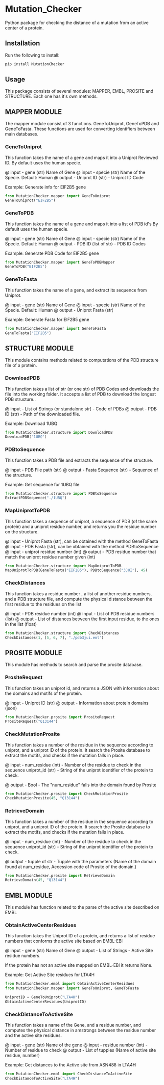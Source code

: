 # Mutation_Checker

Python package for checking the distance of a mutation from an active center of a protein.

## Installation

Run the following to install:

```python
pip install MutationChecker
```

## Usage

This package consists of several modules: MAPPER, EMBL, PROSITE and STRUCTURE. Each one has it's own methods.

## MAPPER MODULE

The mapper module consist of 3 functions. GeneToUniprot, GeneToPDB and GeneToFasta. These functions are
used for converting identifiers between main databases.

### GeneToUniprot
This function takes the name of a gene and maps it into a Uniprot Reviewed ID. By default uses the human
specie. 

@ input - gene (str) Name of Gene
@ input - specie (str) Name of the Specie. Default: Human
@ output - Uniprot ID (str) - Uniprot ID Code

Example: Generate info for EIF2B5 gene

```python
from MutationChecker.mapper import GeneToUniprot
GeneToUniprot("EIF2B5")
```

### GeneToPDB

This function takes the name of a gene and maps it into a list of PDB id's
By default uses the human specie. 

@ input - gene (str) Name of Gene
@ input - specie (str) Name of the Specie. Default: Human
@ output - PDB ID (list of str) - PDB ID Codes

Example: Generate PDB Code for EIF2B5 gene

```python
from MutationChecker.mapper import GeneToPDBMapper
GeneToPDB("EIF2B5")
```

### GeneToFasta

This function takes the name of a gene, and extract its sequence from Uniprot.

@ input - gene (str) Name of Gene
@ input - specie (str) Name of the Specie. Default: Human
@ output - Uniprot Fasta (str)

Example: Generate Fasta for EIF2B5 gene

```python
from MutationChecker.mapper import GeneToFasta
GeneToFasta("EIF2B5")
```

## STRUCTURE MODULE

This module contains methods related to computations of the PDB structure file of a protein. 

### DownloadPDB

This function takes a list of str (or one str) of PDB Codes and downloads the file into the working folder.
It accepts a list of PDB to download the longest PDB structure.. 

@ input - List of Strings (or standalone str) - Code of PDBs
@ output - PDB ID (str) - Path of the downloaded file.

Example: Download 1UBQ

```python
from MutationChecker.structure import DownloadPDB
DownloadPDB("1UBQ")
```

### PDBtoSequence

This function takes a PDB file and extracts the sequence of the structure.

@ input - PDB File path (str)
@ output - Fasta Sequence (str) - Sequence of the structure.

Example: Get sequence for 1UBQ file

```python
from MutationChecker.structure import PDBtoSequence
ExtractPDBSequence("./1UBQ")
```

### MapUniprotToPDB

This function takes a sequence of uniprot, a sequence of PDB (of the same protein) and a uniprot residue number, and
returns you the residue number on the structure. 

@ input - Uniprot Fasta (str), can be obtained with the method GeneToFasta
@ input - PDB Fasta (str), can be obtained with the method PDBtoSequence
@ input - uniprot residue number (int)
@ output - PDB residue number that match the uniprot residue number given (int)

```python
from MutationChecker.structure import MapUniprotToPDB
MapUniprotToPDB(GeneToFasta("EIF2B5"), PDBtoSequence("3JUI"), 45)
```

### CheckDistances

This function takes a residue number , a list of another residue numbers, and a PDB structure file, and compute
the physical distance between the first residue to the residues on the list

@ input - PDB residue number (int)
@ input - List of PDB residue numbers (list)
@ output - List of distances between the first input residue, to the ones in the list (float)

```python
from MutationChecker.structure import CheckDistances
CheckDistances(1, [5, 6, 7], "./pdb3jui.ent")
```

## PROSITE MODULE

This module has methods to search and parse the prosite database.

### PrositeRequest

This function takes an uniprot id, and returns a JSON with information about the domains and motifs of the protein.

@ input - Uniprot ID (str)
@ output - Information about protein domains (json)

```python
from MutationChecker.prosite import PrositeRequest
PrositeRequest("Q13144")
```

### CheckMutationProsite

This function takes a number of the residue in the sequence according to uniprot, and a uniprot ID of the protein.
It search the Prosite database to extract the motifs, and checks if the mutation falls in place.

@ input - num_residue (int) - Number of the residue to check in the sequence
        uniprot_id (str) - String of the uniprot identifier of the protein to check.

@ output - Bool - The "num_residue" falls into the domain found by Prosite

```python
from MutationChecker.prosite import CheckMutationProsite
CheckMutationProsite(45, "Q13144")
```

### RetrieveDomain

This function takes a number of the residue in the sequence according to uniprot, and a uniprot ID of the protein.
It search the Prosite database to extract the motifs, and checks if the mutation falls in place.

@ input - num_residue (int) - Number of the residue to check in the sequence
          uniprot_id (str) - String of the uniprot identifier of the protein to check.

@ output - tupple of str - Tupple with the parameters (Name of the domain found at num_residue, Accession code of Prosite of the domain.)

```python
from MutationChecker.prosite import RetrieveDomain
RetrieveDomain(45, "Q13144")
```

## EMBL MODULE

This module has function related to the parse of the active site described on EMBL

### ObtainActiveCenterResidues

This function takes the Uniprot ID of a protein, and returns a list of
residue numbers that conforms the active site based on EMBL-EBI

@ input - gene (str) Name of Gene
@ output - List of Strings - Active Site residue numbers.

If the protein has not an active site mapped on EMBL-EBI it returns None.

Example: Get Active Site residues for LTA4H

```python
from MutationChecker.embl import ObtainActiveCenterResidues
from MutationChecker.mapper import GeneToUniprot, GeneToFasta

UniprotID = GeneToUniprot("LTA4H")
ObtainActiveCenterResidues(UniprotID)
```

### CheckDistanceToActiveSite

This function takes a name of the Gene, and a residue number, and
computes the physical distance in amstrongs between the residue number and the
active site residues.

@ input - gene (str) Name of the gene
@ input - residue number (int) - Number of residue to check
@ output - List of tupples (Name of active site residue, number)

Example: Get distances to the Active site from ASN488 in LTA4H

```python
from MutationChecker.embl import CheckDistanceToActiveSite
CheckDistanceToActiveSite("LTA4H")
```